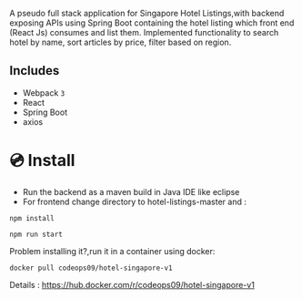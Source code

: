 A pseudo full stack application for Singapore Hotel Listings,with backend exposing APIs using Spring Boot containing the hotel listing which front end (React Js) consumes and list them. Implemented functionality to search hotel
by name, sort articles by price, filter based on region.

## Includes
- Webpack `3`
- React
- Spring Boot
- axios

# 💿 Install
- Run the backend as a maven build in Java IDE like eclipse
- For frontend change directory to hotel-listings-master and :
```
npm install
```

```
npm run start
```

Problem installing it?,run it in a container using docker:
```
docker pull codeops09/hotel-singapore-v1
```

Details :
https://hub.docker.com/r/codeops09/hotel-singapore-v1
